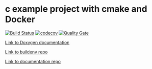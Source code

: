 # c example project with cmake and Docker
[![Build Status](https://travis-ci.com/laristra/ccmake-docker.svg?branch=master)](https://travis-ci.com/laristra/ccmake-docker)
[![codecov](https://codecov.io/gh/laurelmcintyre/ccmake-docker/branch/master/graph/badge.svg)](https://codecov.io/gh/laurelmcintyre/ccmake-docker)
[![Quality Gate](https://sonarqube.com/api/badges/gate?key=ccmake-docker%3A%2Fmaster)](https://sonarqube.com/dashboard?id=ccmake-docker%3A%2Fmaster)

[Link to Doxygen documentation](https://laristra.github.io/ccmake-docker/)

[Link to buildenv repo](https://github.com/laristra/buildenv)

[Link to documentation repo](https://github.com/laristra/documentation)
